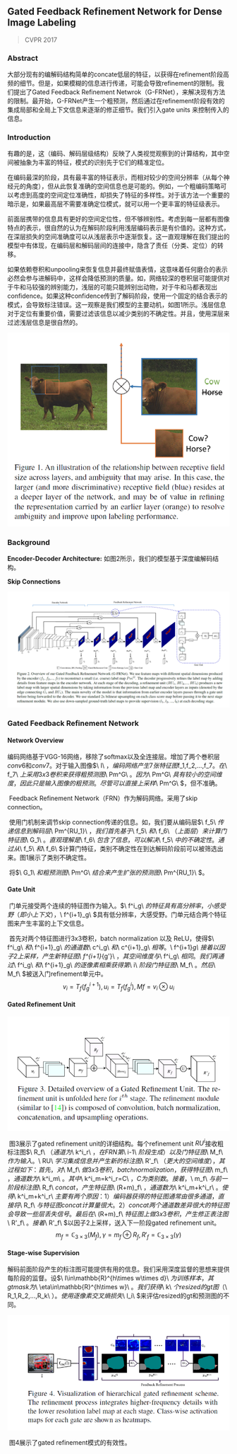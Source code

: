 ## Gated Feedback Refinement Network for Dense Image Labeling

> CVPR 2017

### Abstract

​	大部分现有的编解码结构简单的concate低层的特征，以获得在refinement阶段高频的细节。但是，如果模糊的信息进行传递，可能会导致refinement的限制。我们提出了Gated Feedback Refinement Netwrok（G-FRNet），来解决现有方法的限制。最开始，G-FRNet产生一个粗预测，然后通过在refinement阶段有效的集成局部和全局上下文信息来逐渐的修正细节。我们引入gate units 来控制传入的信息。

### Introduction

​	有趣的是，这（编码、解码层级结构）反映了人类视觉观察到的计算结构，其中空间被抽象为丰富的特征，模式的识别先于它们的精准定位。

​	在编码最深的阶段，具有最丰富的特征表示，而相对较少的空间分辨率（从每个神经元的角度），但从此恢复准确的空间信息也是可能的。例如，一个粗编码策略可以考虑到高度的空间定位准确性，却损失了特征的多样性。对于该方法一个重要的暗示是，如果最高层不需要准确定位模式，就可以用一个更丰富的特征级表示。

​	前面层携带的信息具有更好的空间定位性，但不够辨别性。考虑到每一层都有图像特点的表示，很自然的认为在解码阶段利用浅层编码表示是有价值的。这种方式，在深层损失的空间准确度可以从浅层表示中逐渐恢复。这一直观理解在我们提出的模型中有体现，在编码层和解码层间的连接中，隐含了责任（分类、定位）的转移。

​	如果依赖卷积和unpooling来恢复信息并最终赋值表情，这意味着任何磨合的表示必然会参与进解码中，这样会降低预测的质量。如，网络较深的卷积层可能提供对于牛和马较强的辨别能力，浅层的可能只能辨别出动物，对于牛和马都表现出confidence。如果这种confidence传到了解码阶段，使用一个固定的结合表示的模式，会导致标注错误。这一观察是我们模型的主要动机，如图1所示。浅层信息对于定位有重要价值，需要过滤该信息以减少类别的不确定性。并且，使用深层来过滤浅层信息是很自然的。

![f1](images\f1.png)

### Background

**Encoder-Decoder Architecture:** 如图2所示，我们的模型基于深度编解码结构。

**Skip Connections**

![f2](images\f2.png)

### Gated Feedback Refinement Network

#### Network Overview

​	编码网络基于VGG-16网络，移除了softmax以及全连接层。增加了两个巻积层$conv6$和$conv7$。对于输入图像$\ I\ $，编码网络产生7张特征图$f_1,f_2,...,f_7$。在$\ f_7\ $上采用3x3卷积来获得粗预测图$\ Pm^G\ $。因为$\ Pm^G\ $具有较小的空间维度，因此只是输入图像的粗预测。尽管可以直接上采样$\ Pm^G\ $，但不准确。

​	Feedback Refinement Network（FRN）作为解码网络。采用了skip connection。

​	使用门机制来调节skip connection传递的信息。如，我们要从编码层$\ f_5\ $传递信息到解码层$\ Pm^{RU_1}\ $，我们首先基于$\ f_5\ $和$\ f_6\ $（上面层）来计算门特征图$\ G_1\ $。直观理解是$\ f_6\ $包含了信息，可以解决$\ f_5\ $中的不确定性。通过从$\ f_5\ $和$\ f_6\ $计算门特征，类别不确定性在到达解码阶段前可以被筛选出来。图1展示了类别不确定性。

​	将$\ G_1\ $和粗预测图$\ Pm^G\ $结合来产生扩张的预测图$\ Pm^{RU_1}\ $。

#### Gate Unit

​	门单元接受两个连续的特征图作为输入。$\ f^i_g\ $的特征具有高分辨率，小感受野（即小上下文），$\ f^{i+1}_g\ $具有低分辨率，大感受野。门单元结合两个特征图来产生丰富的上下文信息。

​	首先对两个特征图进行3x3卷积，batch normalization 以及 ReLU，使得$\ f^i_g\ $和$\ f^{i+1}_g\ $的通道数$\ c^i_g\ $和$\ c^{i+1}_g\ $相等。$\ f^{i+1}_g\ $接着以因子2上采样，产生新特征图$\ f^{i+1}_{g'}\ $，其空间维度与$\ f^i_g\ $相同。我们再通过$\ f^i_g\ $和$\ f^{i+1}_g\ $的逐像素相乘获得第$\ i\ $阶段门特征图$\ M_f\ $。然后$\ M_f\ $被送入门refinement单元中。
$$
v_i = T_f(f^{i+1}_g),u_i=T_f(f^i_g),Mf = v_i\otimes u_i
$$

#### Gated Refinement Unit

![f3](images\f3.png)

​	图3展示了gated refinement unit的详细结构。每个refinement unit $RU^i$接收粗标注图$\ R_f\ $（通道为$\ k^i_r\ $，在FRN第$\ i-1\ $阶段生成）以及门特征图$\ M_f\ $作为输入。$\ RU\ $学习集成信息并产生新的标注图$\ R'_f\ $（更大的空间维度），其过程如下：首先，对$\ M_f\ $做3x3卷积，batch normalization，获得特征图$\ m_f\ $，通道数为$\ k^i_m\ $。其中$\ k^i_m=k^i_r=C\ $，C为类别数。接着，$\ m_f\ $与前一阶段标注图$\ R_f\ $concat，产生特征图$\ (R+m)_f\ $，通道数为$\ k^i_m+k^i_r\ $。使得$\ k^i_m+k^i_r\ $主要有两个原因：1）编码器获得的特征图通常由很多通道，直接将$\ R_f\ $与特征图concat计算量很大。2）concat两个通道数差异很大的特征图会导致一些层丢失信号。最后在$\ (R+m)_f\ $特征图上做3x3卷积，产生修正表注图$\ R'_f\ $。接着$\ R'_f\ $以因子2上采样，送入下一阶段gated refinement unit。
$$
m_f = \mathbb{C}_{3\times3}(M_f),\gamma=m_f\oplus R_f,R'_f = \mathbb{C}_{3\times3}(\gamma)
$$

#### Stage-wise Supervision

​	解码前面阶段产生的标注图可能提供有用的信息。我们采用深度监督的思想来提供每阶段的监督。设$\ I\in\mathbb{R}^{h\times w\times d}\ $为训练样本，其gt mask为$\ \eta\in\mathbb{R}^{h\times w}\ $。我们获得$\ k\ $个resized的gt图（$\ R_1,R_2,...,R_k\ $）。使用逐像素交叉熵损失$\ l_i\ ​$来评估resized的gt和预测图的不同。

![f4](images\f4.png)

​	图4展示了gated refinement模式的有效性。